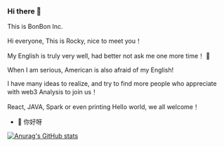 ### Hi there 👋

This is BonBon Inc.

Hi everyone, This is Rocky, nice to meet you！

My English is truly very well, had better not ask me one more time！ 🤣

When I am serious, American is also afraid of my English!

I have many ideas to realize, and try to find more people who appreciate with web3 Analysis to join us！

React, JAVA, Spark or even printing Hello world, we all welcome！


- 🔭 你好呀

[![Anurag's GitHub stats](https://github-readme-stats.vercel.app/api?username=jiazhiyuans)](https://github.com/jiazhiyuans/github-readme-stats)
